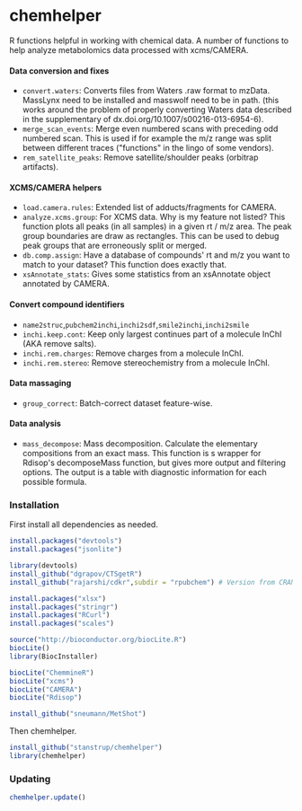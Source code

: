 chemhelper
==========

R functions helpful in working with chemical data. A number of functions to help analyze metabolomics data processed with xcms/CAMERA.

#### Data conversion and fixes
* `convert.waters`: Converts files from Waters .raw format to mzData. MassLynx need to be installed and masswolf need to be in path. (this works around the problem of properly converting Waters data described in the supplementary of dx.doi.org/10.1007/s00216-013-6954-6).
* `merge_scan_events`: Merge even numbered scans with preceding odd numbered scan. This is used if for example the m/z range was split between different traces ("functions" in the lingo of some vendors).
* `rem_satellite_peaks`: Remove satellite/shoulder peaks (orbitrap artifacts).

#### XCMS/CAMERA helpers
* `load.camera.rules`: Extended list of adducts/fragments for CAMERA.
* `analyze.xcms.group`: For XCMS data. Why is my feature not listed? This function plots all peaks (in all samples) in a given rt / m/z area. The peak group boundaries are draw as rectangles. This can be used to debug peak groups that are erroneously split or merged.
* `db.comp.assign`: Have a database of compounds' rt and m/z you want to match to your dataset? This function does exactly that.
* `xsAnnotate_stats`: Gives some statistics from an xsAnnotate object annotated by CAMERA.


#### Convert compound identifiers
* `name2struc`,`pubchem2inchi`,`inchi2sdf`,`smile2inchi`,`inchi2smile`
* `inchi.keep.cont`: Keep only largest continues part of a molecule InChI (AKA remove salts).
* `inchi.rem.charges`: Remove charges from a molecule InChI.
* `inchi.rem.stereo`: Remove stereochemistry from a molecule InChI.


#### Data massaging
* `group_correct`: Batch-correct dataset feature-wise.

#### Data analysis
* `mass_decompose`: Mass decomposition. Calculate the elementary compositions from an exact mass. This function is s wrapper for Rdisop's decomposeMass function, but gives more output and filtering options. The output is a table with diagnostic information for each possible formula.


### Installation
First install all dependencies as needed.
```R
install.packages("devtools")
install.packages("jsonlite")

library(devtools)
install_github("dgrapov/CTSgetR")
install_github("rajarshi/cdkr",subdir = "rpubchem") # Version from CRAN is currently out of date.

install.packages("xlsx")
install.packages("stringr")
install.packages("RCurl")
install.packages("scales")

source("http://bioconductor.org/biocLite.R")
biocLite()
library(BiocInstaller)

biocLite("ChemmineR")
biocLite("xcms")
biocLite("CAMERA")
biocLite("Rdisop")

install_github("sneumann/MetShot")
```


Then chemhelper.
```R
install_github("stanstrup/chemhelper")
library(chemhelper)
```


### Updating
```R
chemhelper.update()
```
